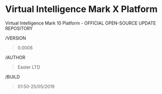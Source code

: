 # Virtual Intelligence Mark X Platform
Virtual Intelligence Mark 10 Platform - OFFICIAL OPEN-SOURCE UPDATE REPOSITORY

/VERSION 
>0.0008

/AUTHOR 
>Easter LTD

/BUILD 
>01:50-25/05/2019
